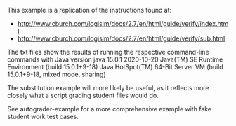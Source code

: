 This example is a replication of the instructions found at:
* http://www.cburch.com/logisim/docs/2.7/en/html/guide/verify/index.html
* http://www.cburch.com/logisim/docs/2.7/en/html/guide/verify/sub.html

The txt files show the results of running the respective command-line commands with Java version
java 15.0.1 2020-10-20
Java(TM) SE Runtime Environment (build 15.0.1+9-18)
Java HotSpot(TM) 64-Bit Server VM (build 15.0.1+9-18, mixed mode, sharing)

The substitution example will more likely be useful, as it reflects more closely what a script grading student files would do.

See autograder-example for a more comprehensive example with fake student work test cases.